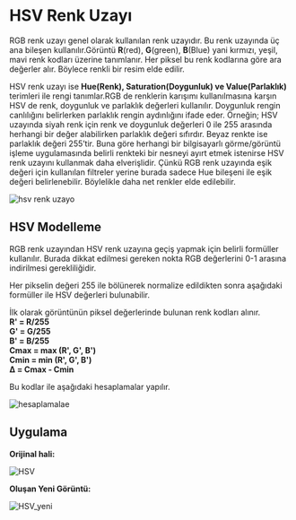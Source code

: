 # HSV Renk Uzayı

RGB renk uzayı genel olarak kullanılan renk uzayıdır. Bu renk uzayında üç ana bileşen kullanılır.Görüntü **R**(red), **G**(green), **B**(Blue) yani kırmızı, yeşil, mavi renk kodları üzerine tanımlanır. Her piksel bu renk kodlarına göre ara değerler alır. Böylece renkli bir resim elde edilir.

HSV renk uzayı ise **Hue(Renk), Saturation(Doygunluk) ve Value(Parlaklık)** terimleri ile rengi tanımlar.RGB de renklerin karışımı kullanılmasına karşın HSV de renk, doygunluk ve parlaklık değerleri kullanılır. Doygunluk rengin canlılığını belirlerken parlaklık rengin aydınlığını ifade eder. Örneğin; HSV uzayında siyah renk için renk ve doygunluk değerleri 0 ile 255 arasında herhangi bir değer alabilirken  parlaklık değeri sıfırdır. Beyaz renkte ise parlaklık değeri 255’tir. Buna göre herhangi bir bilgisayarlı görme/görüntü işleme uygulamasında belirli renkteki bir nesneyi ayırt etmek istenirse HSV renk uzayını kullanmak daha elverişlidir. Çünkü RGB renk uzayında eşik değeri için kullanılan filtreler yerine burada sadece Hue bileşeni ile eşik değeri belirlenebilir. Böylelikle daha net renkler elde edilebilir.

![hsv renk uzayo](https://user-images.githubusercontent.com/59111328/135860411-0c63b62e-d4ae-4c2a-bc94-5a55ac38d593.gif)

## HSV Modelleme

RGB renk uzayından HSV renk uzayına geçiş yapmak için belirli formüller kullanılır. Burada dikkat edilmesi gereken nokta RGB değerlerini 0-1 arasına indirilmesi gerekliliğidir.

Her pikselin değeri 255 ile bölünerek normalize edildikten sonra aşağıdaki formüller ile HSV değerleri bulunabilir.

İlk olarak görüntünün piksel değerlerinde bulunan renk kodları alınır.<br>
**R' = R/255<br>
G' = G/255<br>
B' = B/255<br>
Cmax = max (R', G', B')<br>
Cmin = min (R', G', B')<br>
Δ = Cmax - Cmin**<br>

Bu kodlar ile aşağıdaki hesaplamalar yapılır.<br>

![hesaplamalae](https://user-images.githubusercontent.com/59111328/135860938-fbdb5bc2-44bb-4cce-b7dc-77f2e5920f91.PNG)

## Uygulama

**Orijinal hali:**

![HSV](https://user-images.githubusercontent.com/59111328/135861120-b9bcf262-78a4-4780-b2fe-f0656df9686f.jpg)

**Oluşan Yeni Görüntü:**

![HSV_yeni](https://user-images.githubusercontent.com/59111328/135861325-30c713c1-fa48-482f-a981-60a916fabee6.jpg)



